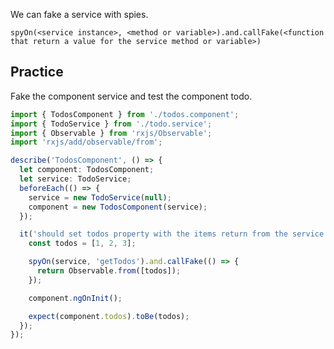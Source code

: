 We can fake a service with spies.

`spyOn(<service instance>, <method or variable>).and.callFake(<function that return a value for the service method or variable>)`

## Practice

Fake the component service and test the component todo.

```ts
import { TodosComponent } from './todos.component';
import { TodoService } from './todo.service';
import { Observable } from 'rxjs/Observable';
import 'rxjs/add/observable/from';

describe('TodosComponent', () => {
  let component: TodosComponent;
  let service: TodoService;
  beforeEach(() => {
    service = new TodoService(null);
    component = new TodosComponent(service);
  });

  it('should set todos property with the items return from the service', () => {
    const todos = [1, 2, 3];

    spyOn(service, 'getTodos').and.callFake(() => {
      return Observable.from([todos]);
    });

    component.ngOnInit();

    expect(component.todos).toBe(todos);
  });
});
```
